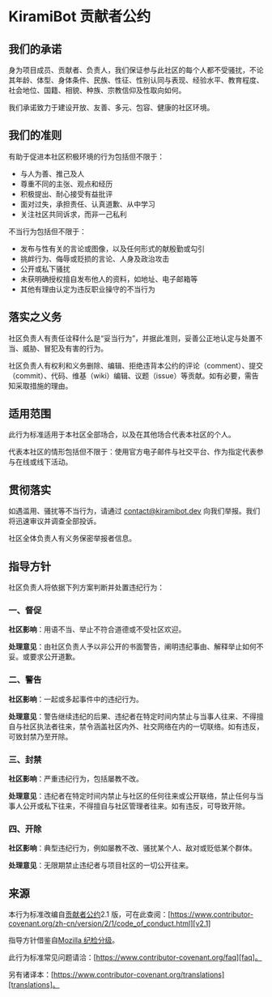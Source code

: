 # KiramiBot 贡献者公约

## 我们的承诺

身为项目成员、贡献者、负责人，我们保证参与此社区的每个人都不受骚扰，不论其年龄、体型、身体条件、民族、性征、性别认同与表现、经验水平、教育程度、社会地位、国籍、相貌、种族、宗教信仰及性取向如何。

我们承诺致力于建设开放、友善、多元、包容、健康的社区环境。

## 我们的准则

有助于促进本社区积极环境的行为包括但不限于：

- 与人为善、推己及人
- 尊重不同的主张、观点和经历
- 积极提出、耐心接受有益批评
- 面对过失，承担责任、认真道歉、从中学习
- 关注社区共同诉求，而非一己私利

不当行为包括但不限于：

- 发布与性有关的言论或图像，以及任何形式的献殷勤或勾引
- 挑衅行为、侮辱或贬损的言论、人身及政治攻击
- 公开或私下骚扰
- 未获明确授权擅自发布他人的资料，如地址、电子邮箱等
- 其他有理由认定为违反职业操守的不当行为

## 落实之义务

社区负责人有责任诠释什么是“妥当行为”，并据此准则，妥善公正地认定与处置不当、威胁、冒犯及有害的行为。

社区负责人有权利和义务删除、编辑、拒绝违背本公约的评论（comment）、提交（commit）、代码、维基（wiki）编辑、议题（issue）等贡献。如有必要，需告知采取措施的理由。

## 适用范围

此行为标准适用于本社区全部场合，以及在其他场合代表本社区的个人。

代表本社区的情形包括但不限于：使用官方电子邮件与社交平台、作为指定代表参与在线或线下活动。

## 贯彻落实

如遇滥用、骚扰等不当行为，请通过 <contact@kiramibot.dev> 向我们举报。我们将迅速审议并调查全部投诉。

社区全体负责人有义务保密举报者信息。

## 指导方针

社区负责人将依据下列方案判断并处置违纪行为：

### 一、督促

**社区影响**：用语不当、举止不符合道德或不受社区欢迎。

**处理意见**：由社区负责人予以非公开的书面警告，阐明违纪事由、解释举止如何不妥。或要求公开道歉。

### 二、警告

**社区影响**：一起或多起事件中的违纪行为。

**处理意见**：警告继续违纪的后果、违纪者在特定时间内禁止与当事人往来、不得擅自与社区执法者往来，禁令涵盖社区内外、社交网络在内的一切联络。如有违反，可致封禁乃至开除。

### 三、封禁

**社区影响**：严重违纪行为，包括屡教不改。

**处理意见**：违纪者在特定时间内禁止与社区的任何往来或公开联络，禁止任何与当事人公开或私下往来，不得擅自与社区管理者往来。如有违反，可导致开除。

### 四、开除

**社区影响**：典型违纪行为，例如屡教不改、骚扰某个人、敌对或贬低某个群体。

**处理意见**：无限期禁止违纪者与项目社区的一切公开往来。

## 来源

本行为标准改编自[贡献者公约][homepage]2.1 版，可在此查阅：[https://www.contributor-covenant.org/zh-cn/version/2/1/code_of_conduct.html][v2.1]

指导方针借鉴自[Mozilla 纪检分级][mozilla coc]。

此行为标准常见问题请洽：[https://www.contributor-covenant.org/faq][faq]。

另有诸译本：[https://www.contributor-covenant.org/translations][translations]。

[homepage]: https://www.contributor-covenant.org
[v2.1]: https://www.contributor-covenant.org/version/2/1/code_of_conduct.html
[mozilla coc]: https://github.com/mozilla/diversity
[faq]: https://www.contributor-covenant.org/faq
[translations]: https://www.contributor-covenant.org/translations
